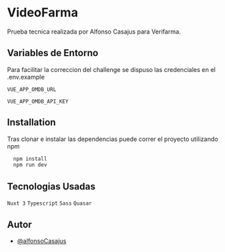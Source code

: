 
# VideoFarma

Prueba tecnica realizada por Alfonso Casajus para Verifarma.



## Variables de Entorno

Para facilitar la correccion del challenge se dispuso las credenciales en el .env.example

`VUE_APP_OMDB_URL`

`VUE_APP_OMDB_API_KEY`


## Installation

Tras clonar e instalar las dependencias puede correr el proyecto utilizando npm

```bash
  npm install
  npm run dev
```
    
## Tecnologias Usadas

`Nuxt 3`
`Typescript`
`Sass`
 `Quasar`
## Autor

- [@alfonsoCasajus](https://www.github.com/AlfonsoCasajus)

